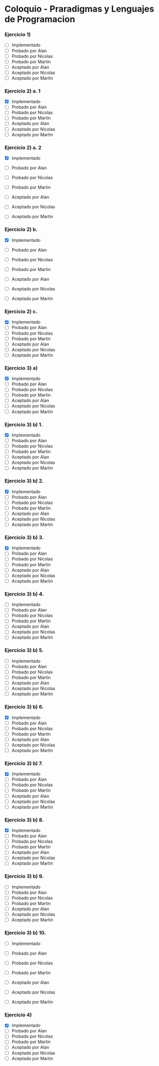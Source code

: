 ﻿# Coloquio - Praradigmas y Lenguajes de Programacion

### Ejercicio 1)

- [ ] Implementado
- [ ] Probado por Alan
- [ ] Probado por Nicolas
- [ ] Probado por Martin
- [ ] Aceptado por Alan
- [ ] Aceptado por Nicolas
- [ ] Aceptado por Martin

### Ejercicio 2) a. 1

- [X] Implementado
- [ ] Probado por Alan
- [ ] Probado por Nicolas
- [ ] Probado por Martin
- [ ] Aceptado por Alan
- [ ] Aceptado por Nicolas
- [ ] Aceptado por Martin

### Ejercicio 2) a. 2

- [X] Implementado
- [ ] Probado por Alan
- [ ] Probado por Nicolas
- [ ] Probado por Martin
- [ ] Aceptado por Alan
- [ ] Aceptado por Nicolas
- [ ] Aceptado por Martin
  

### Ejercicio 2) b.

- [X] Implementado
- [ ] Probado por Alan
- [ ] Probado por Nicolas
- [ ] Probado por Martin
- [ ] Aceptado por Alan
- [ ] Aceptado por Nicolas
- [ ] Aceptado por Martin


### Ejercicio 2) c.

- [X] Implementado
- [ ] Probado por Alan
- [ ] Probado por Nicolas
- [ ] Probado por Martin
- [ ] Aceptado por Alan
- [ ] Aceptado por Nicolas
- [ ] Aceptado por Martin
  
### Ejercicio 3) a)

- [X] Implementado
- [ ] Probado por Alan
- [ ] Probado por Nicolas
- [ ] Probado por Martin
- [ ] Aceptado por Alan
- [ ] Aceptado por Nicolas
- [ ] Aceptado por Martin

### Ejercicio 3) b) 1.

- [X] Implementado
- [ ] Probado por Alan
- [ ] Probado por Nicolas
- [ ] Probado por Martin
- [ ] Aceptado por Alan
- [ ] Aceptado por Nicolas
- [ ] Aceptado por Martin

### Ejercicio 3) b) 2.

- [X] Implementado
- [ ] Probado por Alan
- [ ] Probado por Nicolas
- [ ] Probado por Martin
- [ ] Aceptado por Alan
- [ ] Aceptado por Nicolas
- [ ] Aceptado por Martin
 
### Ejercicio 3) b) 3.

- [X] Implementado
- [ ] Probado por Alan
- [ ] Probado por Nicolas
- [ ] Probado por Martin
- [ ] Aceptado por Alan
- [ ] Aceptado por Nicolas
- [ ] Aceptado por Martin

### Ejercicio 3) b) 4.

- [ ] Implementado
- [ ] Probado por Alan
- [ ] Probado por Nicolas
- [ ] Probado por Martin
- [ ] Aceptado por Alan
- [ ] Aceptado por Nicolas
- [ ] Aceptado por Martin

### Ejercicio 3) b) 5.

- [ ] Implementado
- [ ] Probado por Alan
- [ ] Probado por Nicolas
- [ ] Probado por Martin
- [ ] Aceptado por Alan
- [ ] Aceptado por Nicolas
- [ ] Aceptado por Martin

### Ejercicio 3) b) 6.

- [X] Implementado
- [ ] Probado por Alan
- [ ] Probado por Nicolas
- [ ] Probado por Martin
- [ ] Aceptado por Alan
- [ ] Aceptado por Nicolas
- [ ] Aceptado por Martin

### Ejercicio 3) b) 7.

- [X] Implementado
- [ ] Probado por Alan
- [ ] Probado por Nicolas
- [ ] Probado por Martin
- [ ] Aceptado por Alan
- [ ] Aceptado por Nicolas
- [ ] Aceptado por Martin

### Ejercicio 3) b) 8.

- [X] Implementado
- [ ] Probado por Alan
- [ ] Probado por Nicolas
- [ ] Probado por Martin
- [ ] Aceptado por Alan
- [ ] Aceptado por Nicolas
- [ ] Aceptado por Martin

### Ejercicio 3) b) 9.

- [ ] Implementado
- [ ] Probado por Alan
- [ ] Probado por Nicolas
- [ ] Probado por Martin
- [ ] Aceptado por Alan
- [ ] Aceptado por Nicolas
- [ ] Aceptado por Martin

### Ejercicio 3) b) 10.

- [ ] Implementado
- [ ] Probado por Alan
- [ ] Probado por Nicolas
- [ ] Probado por Martin
- [ ] Aceptado por Alan
- [ ] Aceptado por Nicolas
- [ ] Aceptado por Martin
          
      
### Ejercicio 4)

- [X] Implementado
- [ ] Probado por Alan
- [ ] Probado por Nicolas
- [ ] Probado por Martin
- [ ] Aceptado por Alan
- [ ] Aceptado por Nicolas
- [ ] Aceptado por Martin